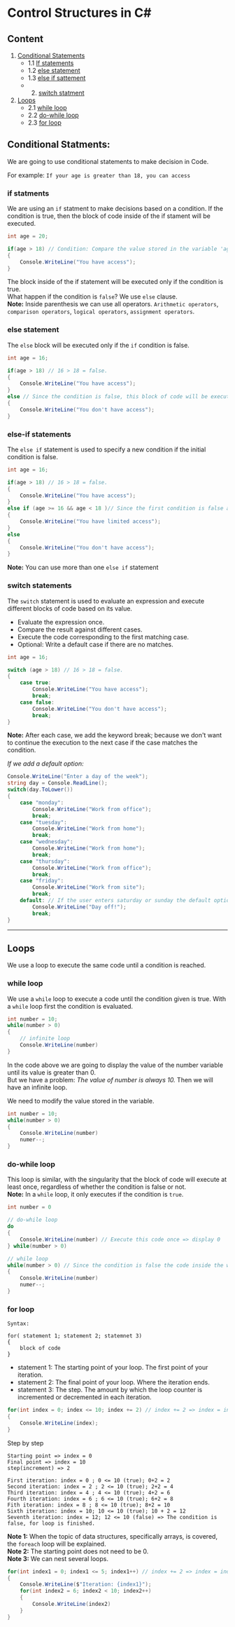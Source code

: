 # Control Structures in C#

## Content

1. [Conditional Statements](#conditional-statments)
    * 1.1 [If statements](#if-statments)
    * 1.2 [else statement](#else-statement)
    * 1.3 [else if sattement](#else-if-statements)
    * 2.  [switch statment](#switch-statements)
2. [Loops](#loops)
    * 2.1 [while loop](#while-loop)
    * 2.2 [do-while loop](#do-while-loop)
    * 2.3 [for loop](#for-loop)

## Conditional Statments:

We are going to use conditional statements to make decision in Code.

For example:
    `If your age is greater than 18, you can access`

### if statments

We are using an `if` statment to make decisions based on a condition. If the condition is true, then the block of code inside of the if stament will be executed.

```csharp
int age = 20;

if(age > 18) // Condition: Compare the value stored in the variable 'age' with the minimum age => 20 > 18 = true. The code inside the block is executed.
{
    Console.WriteLine("You have access");
}
```
The block inside of the if statement will be executed only if the condition is true.  
What happen if the condition is `false`? We use `else` clause.  
**Note:** Inside parenthesis we can use all operators. `Arithmetic operators`, `comparison operators`, `logical operators`, `assignment operators`.

### else statement

The `else` block will be executed only if the `if` condition is false.

```csharp
int age = 16;

if(age > 18) // 16 > 18 = false.
{
    Console.WriteLine("You have access");
} 
else // Since the condition is false, this block of code will be executed.
{
    Console.WriteLine("You don't have access");
}

```
### else-if statements

The `else if` statement is used to specify a new condition if the initial condition is false.


```csharp
int age = 16;

if(age > 18) // 16 > 18 = false.
{
    Console.WriteLine("You have access");
} 
else if (age >= 16 && age < 18 )// Since the first condition is false and the second one is true, this block of code will be executed.
{
    Console.WriteLine("You have limited access");
}
else
{
    Console.WriteLine("You don't have access");
}

```

**Note:** You can use more than one `else if` statement


### switch statements

The `switch` statement is used to evaluate an expression and execute different blocks of code based on its value.

* Evaluate the expression once.
* Compare the result against different cases.
* Execute the code corresponding to the first matching case.
* Optional: Write a default case if there are no matches.

```csharp
int age = 16;

switch (age > 18) // 16 > 18 = false.
{
    case true:
        Console.WriteLine("You have access");
        break;
    case false:
        Console.WriteLine("You don't have access");
        break;
}   

```
**Note:** After each case, we add the keyword break; because we don't want to continue the execution to the next case if the case matches the condition.

*If we add a default option:*

```csharp
Console.WriteLine("Enter a day of the week");
string day = Console.ReadLine();
switch(day.ToLower())
{
    case "monday":
        Console.WriteLine("Work from office");
        break;
    case "tuesday":
        Console.WriteLine("Work from home");
        break;
    case "wednesday":
        Console.WriteLine("Work from home");
        break;
    case "thursday":
        Console.WriteLine("Work from office");
        break;
    case "friday":
        Console.WriteLine("Work from site");
        break;
    default: // If the user enters saturday or sunday the default option will be executed.
        Console.WriteLine("Day off!");
        break;
}
```

---

## Loops

We use a loop to execute the same code until a condition is reached.

### while loop

We use a `while` loop to execute a code until the condition given is true. With a `while` loop first the condition is evaluated.

```csharp
int number = 10;
while(number > 0)
{
    // infinite loop
    Console.WriteLine(number)
}
```
In the code above we are going to display the value of the number variable until its value is greater than 0.  
But we have a problem: *The value of number is always 10.*  Then we will have an infinite loop.

We need to modify the value stored in the variable.

```csharp
int number = 10;
while(number > 0)
{
    Console.WriteLine(number)
    numer--;
}
```


### do-while loop

This loop is similar, with the singularity that the block of code will execute at least once, regardless of whether the condition is false or not.  
**Note:** In a `while` loop, it only executes if the condition is `true`.

```csharp
int number = 0 

// do-while loop
do
{
    Console.WriteLine(number) // Execute this code once => display 0
} while(number > 0)

// while loop
while(number > 0) // Since the condition is false the code inside the while loop will not be executed.
{
    Console.WriteLine(number)
    numer--;
}
```
### for loop

```
Syntax:

for( statement 1; statement 2; statemnet 3)
{
    block of code
}
```
* statement 1: The starting point of your loop. The first point of your iteration.
* statement 2: The final point of your loop. Where the iteration ends.
* statement 3: The step. The amount by which the loop counter is incremented or decremented in each iteration.

```csharp
for(int index = 0; index <= 10; index += 2) // index += 2 => index = index + 2
{
    Console.WriteLine(index);
}
```

Step by step
```
Starting point => index = 0
Final point => index = 10
step(increment) => 2

First iteration: index = 0 ; 0 <= 10 (true); 0+2 = 2
Second iteration: index = 2 ; 2 <= 10 (true); 2+2 = 4
Third iteration: index = 4 ; 4 <= 10 (true); 4+2 = 6
Fourth iteration: index = 6 ; 6 <= 10 (true); 6+2 = 8
Fith iteration: index = 8 ; 8 <= 10 (true); 8+2 = 10
Sixth iteration: index = 10; 10 <= 10 (true); 10 + 2 = 12
Seventh iteration: index = 12; 12 <= 10 (false) => The condition is false, for loop is finished.
```

**Note 1:** When the topic of data structures, specifically arrays, is covered, the `foreach` loop will be explained.  
**Note 2:** The starting point does not need to be 0.  
**Note 3:** We can nest several loops.  
```csharp
for(int index1 = 0; index1 <= 5; index1++) // index += 2 => index = index + 2
{
    Console.WriteLine($"Iteration: {index1}");
    for(int index2 = 6; index2 < 10; index2++)
    {
        Console.WriteLine(index2)
    }
}
```